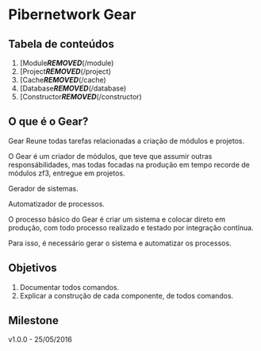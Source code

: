 # Pibernetwork Gear

## Tabela de conteúdos

  1. [Module***REMOVED***(/module)
  1. [Project***REMOVED***(/project)
  1. [Cache***REMOVED***(/cache)
  1. [Database***REMOVED***(/database)
  1. [Constructor***REMOVED***(/constructor)

## O que é o Gear?

Gear Reune todas tarefas relacionadas a criação de módulos e projetos.

O Gear é um criador de módulos, que teve que assumir outras responsábilidades, mas todas focadas na produção em tempo recorde de módulos zf3, entregue em projetos.

Gerador de sistemas.

Automatizador de processos.

O processo básico do Gear é criar um sistema e colocar direto em produção, com todo processo realizado e testado por integração contínua.


Para isso, é necessário gerar o sistema e automatizar os processos.
  

## Objetivos


1. Documentar todos comandos.
2. Explicar a construção de cada componente, de todos comandos.


## Milestone 

v1.0.0 - 25/05/2016